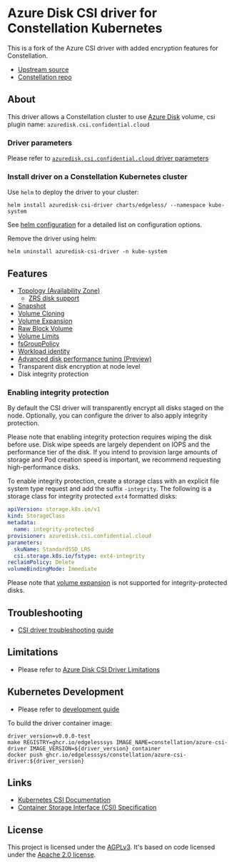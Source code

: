 # Azure Disk CSI driver for Constellation Kubernetes

This is a fork of the Azure CSI driver with added encryption features for Constellation.

- [Upstream source](https://github.com/kubernetes-sigs/azuredisk-csi-driver)
- [Constellation repo](https://github.com/edgelesssys/constellation)

## About

This driver allows a Constellation cluster to use [Azure Disk](https://azure.microsoft.com/en-us/services/storage/disks/) volume, csi plugin name: `azuredisk.csi.confidential.cloud`

### Driver parameters

Please refer to [`azuredisk.csi.confidential.cloud` driver parameters](./docs/driver-parameters.md)

### Install driver on a Constellation Kubernetes cluster

Use `helm` to deploy the driver to your cluster:

```shell
helm install azuredisk-csi-driver charts/edgeless/ --namespace kube-system
```

See [helm configuration](./charts/README.md#V1-Parameters) for a detailed list on configuration options.

Remove the driver using helm:

```shell
helm uninstall azuredisk-csi-driver -n kube-system
```

## Features

- [Topology (Availability Zone)](./deploy/example/topology)
  - [ZRS disk support](./deploy/example/topology#zrs-disk-support)
- [Snapshot](./deploy/example/snapshot)
- [Volume Cloning](./deploy/example/cloning)
- [Volume Expansion](./deploy/example/resize)
- [Raw Block Volume](./deploy/example/rawblock)
- [Volume Limits](./deploy/example/volumelimits)
- [fsGroupPolicy](./deploy/example/fsgroup)
- [Workload identity](./docs/workload-identity.md)
- [Advanced disk performance tuning (Preview)](./docs/perf-profiles.md)
- Transparent disk encryption at node level
- Disk integrity protection

### Enabling integrity protection

By default the CSI driver will transparently encrypt all disks staged on the node.
Optionally, you can configure the driver to also apply integrity protection.

Please note that enabling integrity protection requires wiping the disk before use.
Disk wipe speeds are largely dependent on IOPS and the performance tier of the disk.
If you intend to provision large amounts of storage and Pod creation speed is important,
we recommend requesting high-performance disks.

To enable integrity protection, create a storage class with an explicit file system type request and add the suffix `-integrity`.
The following is a storage class for integrity protected `ext4` formatted disks:

```yaml
apiVersion: storage.k8s.io/v1
kind: StorageClass
metadata:
  name: integrity-protected
provisioner: azuredisk.csi.confidential.cloud
parameters:
  skuName: StandardSSD_LRS
  csi.storage.k8s.io/fstype: ext4-integrity
reclaimPolicy: Delete
volumeBindingMode: Immediate
```

Please note that [volume expansion](https://kubernetes.io/blog/2018/07/12/resizing-persistent-volumes-using-kubernetes/) is not supported for integrity-protected disks.

## Troubleshooting

- [CSI driver troubleshooting guide](./docs/csi-debug.md)

## Limitations

- Please refer to [Azure Disk CSI Driver Limitations](./docs/limitations.md)

## Kubernetes Development

- Please refer to [development guide](./docs/csi-dev.md)

To build the driver container image:

```shell
driver_version=v0.0.0-test
make REGISTRY=ghcr.io/edgelesssys IMAGE_NAME=constellation/azure-csi-driver IMAGE_VERSION=${driver_version} container
docker push ghcr.io/edgelesssys/constellation/azure-csi-driver:${driver_version}
```

## Links

- [Kubernetes CSI Documentation](https://kubernetes-csi.github.io/docs/)
- [Container Storage Interface (CSI) Specification](https://github.com/container-storage-interface/spec)

## License

This project is licensed under the [AGPLv3](LICENSE). It's based on code licensed under the [Apache 2.0 license](LICENSE.Apache).
